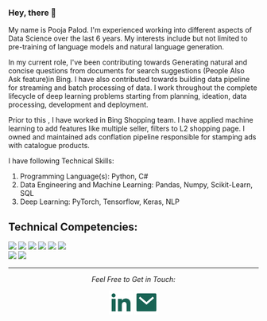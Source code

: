 ### Hey, there 👋
My name is Pooja Palod. I'm experienced working into different aspects of Data Science over the last 6 years. My interests include but not limited to pre-training of language models and natural language generation. 

In my current role, I've been contributing towards Generating natural and concise questions from documents for search suggestions (People Also Ask feature)in Bing. I have also contributed towards building data pipeline for streaming and batch processing of data. I work throughout the complete lifecycle of deep learning problems starting from planning, ideation, data processing, development and deployment.

Prior to this , I have worked in Bing Shopping team. I have applied machine learning to add features like multiple seller, filters to L2 shopping page. I owned and maintained ads conflation pipeline responsible for stamping ads with catalogue products.

I have following Technical Skills:
 1. Programming Language(s): Python, C#
 2. Data Engineering and Machine Learning: Pandas, Numpy, Scikit-Learn, SQL
 3. Deep Learning: PyTorch, Tensorflow, Keras, NLP

## Technical Competencies:
![](https://img.shields.io/badge/Deep%20Learning-TensorFlow-orange)
![](https://img.shields.io/badge/Deep%20Learning-PyTorch-orange)
![](https://img.shields.io/badge/Deep%20Learning-NLP-orange)
![](https://img.shields.io/badge/Machine%20Learning-scikit--learn-orange)
![](https://img.shields.io/badge/Machine%20Learning-numpy-orange)
![](https://img.shields.io/badge/Machine%20Learning-pandas-orange) <br/>
![](https://img.shields.io/badge/Code-Python-orange)
![](https://img.shields.io/badge/Tools-Git-orange)



<hr>
<p align="center">
  <i>Feel Free to Get in Touch:</i>

  <p align="center">
    <a href="https://www.linkedin.com/in/poojapalod/" alt="Linkedin"><img src="https://raw.githubusercontent.com//Pooja-Palod/Pooja-Palod/master/img/linkedin-fill.svg"></a>
    <a href="mailto:pooja93palod@gmail.com" alt="Contact me"><img src="https://raw.githubusercontent.com//Pooja-Palod//Pooja-Palod/master/img/mail-fill.svg"></a>
  </p>

</p>


